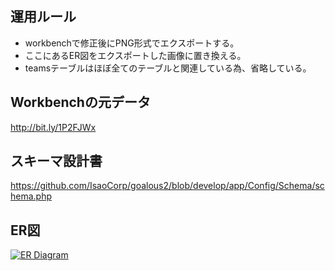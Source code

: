 ## 運用ルール

- workbenchで修正後にPNG形式でエクスポートする。
- ここにあるER図をエクスポートした画像に置き換える。
- teamsテーブルはほぼ全てのテーブルと関連している為、省略している。

## Workbenchの元データ
http://bit.ly/1P2FJWx

## スキーマ設計書
https://github.com/IsaoCorp/goalous2/blob/develop/app/Config/Schema/schema.php

## ER図
[![ER Diagram](https://cloud.githubusercontent.com/assets/3040037/7510526/cb567a42-f4d7-11e4-9670-733fe51bb9a5.png)](https://cloud.githubusercontent.com/assets/3040037/7510526/cb567a42-f4d7-11e4-9670-733fe51bb9a5.png)
